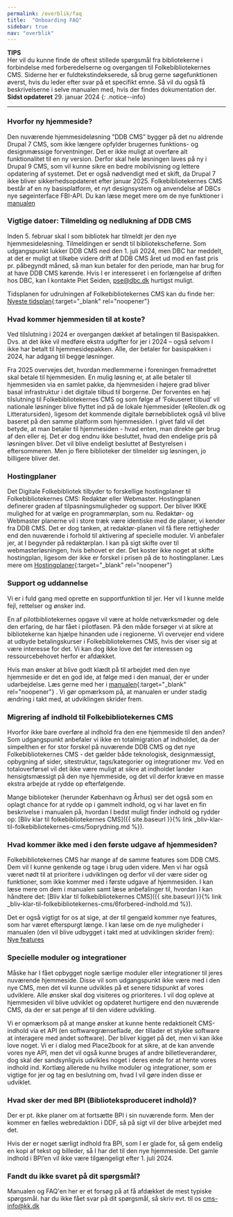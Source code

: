 ```yaml
---
permalink: /overblik/faq
title:  "Onboarding FAQ"
sidebar: true
nav: "overblik"
---
```

**TIPS**\
 Her vil du kunne finde de oftest stillede spørgsmål fra bibliotekerne i forbindelse med forberedelserne og overgangen til Folkebibliotekernes CMS. Siderne her er fuldtekstindekserede, så brug gerne søgefunktionen øverst, hvis du leder efter svar på et specifikt emne. Så vil du også få beskrivelserne i selve manualen med, hvis der findes dokumentation der.\
**Sidst opdateret** 29. januar 2024
{: .notice--info}
***
### Hvorfor ny hjemmeside?
Den nuværende hjemmesideløsning ”DDB CMS” bygger på det nu aldrende Drupal 7 CMS, som ikke længere opfylder brugernes funktions- og designmæssige forventninger. Det er ikke muligt at overføre alt funktionalitet til en ny version. Derfor skal hele løsningen laves på ny i Drupal 9 CMS, som vil kunne sikre en bedre mobilvisning og lettere opdatering af systemet. Det er også nødvendigt med et skift, da Drupal 7 ikke bliver sikkerhedsopdateret efter januar 2025.
Folkebibliotekernes CMS består af en ny basisplatform, et nyt designsystem og anvendelse af DBCs nye søgeinterface FBI-API. Du kan læse meget mere om de nye funktioner i [manualen](https://danskernesdigitalebibliotek.github.io/folkebibliotekernes_cms_manual)

### Vigtige datoer: Tilmelding og nedlukning af DDB CMS   
Inden 5. februar skal I som bibliotek har tilmeldt jer den nye hjemmesideløsning. Tilmeldingen er sendt til bibliotekscheferne. Som udgangspunkt lukker DDB CMS ned den 1. juli 2024, men DBC har meddelt, at det er muligt at tilkøbe videre drift af DDB CMS året ud mod en fast pris pr. påbegyndt måned, så man kun betaler for den periode, man har brug for at have DDB CMS kørende. Hvis I er interesseret i en forlængelse af driften hos DBC, kan I kontakte Piet Seiden, pse@dbc.dk hurtigst muligt.

Tidsplanen for udrulningen af Folkebibliotekernes CMS kan du finde her: [Nyeste tidsplan](https://danskernesdigitalebibliotek.github.io/folkebibliotekernes_cms_manual/main/assets/files/Tidsplan-Folkebibliotekernes-CMS.pdf){:target="_blank" rel="noopener"}

### Hvad kommer hjemmesiden til at koste?  
Ved tilslutning i 2024 er overgangen dækket af betalingen til Basispakken. Dvs. at det ikke vil medføre ekstra udgifter for jer i 2024 – også selvom I ikke har betalt til hjemmesidepakken. Alle, der betaler for basispakken i 2024, har adgang til begge løsninger. 

Fra 2025 overvejes det, hvordan medlemmerne i foreningen fremadrettet skal betale til hjemmesiden. En mulig løsning er, at alle betaler til hjemmesiden via en samlet pakke, da hjemmesiden i højere grad bliver basal infrastruktur i det digitale tilbud til borgerne. Der forventes en høj tilslutning til Folkebibliotekernes CMS og som følge af ’Fokuseret tilbud’ vil nationale løsninger blive flyttet ind på de lokale hjemmesider (eReolen.dk og Litteratursiden), ligesom det kommende digitale børnebibliotek også vil blive baseret på den samme platform som hjemmesiden. I givet fald vil det betyde, at man betaler til hjemmesiden - hvad enten, man direkte gør brug af den eller ej. 
Det er dog endnu ikke besluttet, hvad den endelige pris på løsningen bliver. Det vil blive endeligt besluttet af Bestyrelsen i eftersommeren.  Men jo flere biblioteker der tilmelder sig løsningen, jo billigere bliver det.

### Hostingplaner
Det Digitale Folkebibliotek tilbyder to forskellige hostingplaner til Folkebibliotekernes CMS: Redaktør eller Webmaster. Hostingplanen definerer graden af tilpasningsmuligheder og support.  Der bliver IKKE mulighed for at vælge en programmørplan, som nu. Redaktør- og Webmaster planerne vil i store træk være identiske med de planer, vi kender fra DDB CMS. Det er dog tanken, at redaktør-planen vil få flere rettigheder end den nuværende i forhold til aktivering af specielle moduler.
Vi anbefaler jer, at I begynder på redaktørplan. I kan på sigt skifte over til webmasterløsningen, hvis behovet er der. Det koster ikke noget at skifte hostingplan, ligesom der ikke er forskel i prisen på de to hostingplaner. Læs mere om [Hostingplaner](https://detdigitalefolkebibliotek.dk/hostingplaner){:target="_blank" rel="noopener"}


### Support og uddannelse
Vi er i fuld gang med oprette en supportfunktion til jer. Her vil I kunne melde fejl, rettelser og ønsker ind. 

En af pilotbibliotekernes opgave vil være at holde netværksmøder og dele den erfaring, de har fået i pilotfasen. På den måde forsøger vi at sikre at bibliotekerne kan hjælpe hinanden ude i regionerne. Vi overvejer end videre at udbyde betalingskurser i Folkebibliotekernes CMS, hvis der viser sig at være interesse for det. Vi kan dog ikke love det før interessen og ressourcebehovet herfor er afdækket.

Hvis man ønsker at blive godt klædt på til arbejdet med den nye hjemmeside er det en god ide, at følge med i den manual, der er under udarbejdelse. Læs gerne med her i  [manualen](https://danskernesdigitalebibliotek.github.io/folkebibliotekernes_cms_manual){:target="_blank" rel="noopener"}
. Vi gør opmærksom på, at manualen er under stadig ændring i takt med, at udviklingen skrider frem.

### Migrering af indhold til Folkebibliotekernes CMS
Hvorfor ikke bare overføre al indhold fra den ene hjemmeside til den anden? Som udgangspunkt anbefaler vi ikke en totalmigration af indholdet, da der simpelthen er for stor forskel på nuværende DDB CMS og det nye Folkebibliotekernes CMS - det gælder både teknologisk, designmæssigt, opbygning af sider, sitestruktur, tags/kategorier og integrationer mv. 
Ved en totaloverførsel vil det ikke være muligt at sikre at indholdet lander hensigtsmæssigt på den nye hjemmeside, og det vil derfor kræve en masse ekstra arbejde at rydde op efterfølgende.

Mange biblioteker (herunder København og Århus) ser det også som en oplagt chance for at rydde op i gammelt indhold, og vi har lavet en fin beskrivelse i manualen på, hvordan I bedst muligt finder indhold og rydder op: [Bliv klar til folkebibliotekernes CMS]({{ site.baseurl }}{% link _bliv-klar-til-folkebibliotekernes-cms/5oprydning.md %}).

### Hvad kommer ikke med i den første udgave af hjemmesiden? 
Folkebibliotekernes CMS har mange af de samme features som DDB CMS. Dem vil I kunne genkende og tage i brug uden videre. Men vi har også været nødt til at prioritere i udviklingen og derfor vil der være sider og funktioner, som ikke kommer med i første udgave af hjemmesiden. I kan læse mere om dem i manualen samt læse anbefalinger til, hvordan I kan håndtere det: [Bliv klar til folkebibliotekernes CMS]({{ site.baseurl }}{% link _bliv-klar-til-folkebibliotekernes-cms/6forbered-indhold.md %}).

Det er også vigtigt for os at sige, at der til gengæld kommer nye features, som har været efterspurgt længe. I kan læse om de nye muligheder i manualen (den vil blive udbygget i takt med at udviklingen skrider frem): [Nye features](https://danskernesdigitalebibliotek.github.io/folkebibliotekernes_cms_manual/main/nye-features/)

### Specielle moduler og integrationer
Måske har I fået opbygget nogle særlige moduler eller integrationer til jeres nuværende hjemmeside. Disse vil som udgangspunkt ikke være med i den nye CMS, men det vil kunne udvikles på et senere tidspunkt af vores udviklere. Alle ønsker skal dog visiteres og prioriteres. I vil dog opleve at hjemmesiden vil blive udviklet og opdateret hurtigere end den nuværende CMS, da der er sat penge af til den videre udvikling.

Vi er opmærksom på at mange ønsker at kunne hente redaktionelt CMS-indhold via et API (en softwaregrænseflade, der tillader et stykke software at interagere med andet software). Der bliver kigget på det, men vi kan ikke love noget. Vi er i dialog med Place2book for at sikre, at de kan anvende vores nye API, men det vil også kunne bruges af andre billetleverandører, dog skal der sandsynligvis udvikles noget i deres ende for at hente vores indhold ind. 
Kortlæg allerede nu hvilke moduler og integrationer, som er vigtige for jer og tag en beslutning om, hvad I vil gøre inden disse er udviklet.

### Hvad sker der med BPI (Biblioteksproduceret indhold)?
Der er pt. ikke planer om at fortsætte BPI i sin nuværende form. Men der kommer en fælles webredaktion i DDF, så på sigt vil der blive arbejdet med det. 

Hvis der er noget særligt indhold fra BPI, som I er glade for, så gem endelig en kopi af tekst og billeder, så I har det til den nye hjemmeside. Det gamle indhold i BPI’en vil ikke være tilgængeligt efter 1. juli 2024.

### Fandt du ikke svaret på dit spørgsmål?
Manualen og FAQ'en her er et forsøg på at få afdækket de mest typiske spørgsmål. har du ikke fået svar på dit spørgsmål, så skriv evt. til os cms-info@kk.dk
